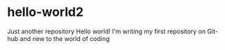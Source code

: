 # hello-world2
Just another repository
Hello world! 
I'm writing my first repository on Git-hub and new to the world of coding
